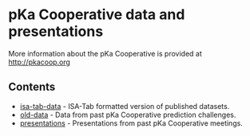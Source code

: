 # pKa Cooperative data and presentations

More information about the pKa Cooperative is provided at <http://pkacoop.org>

## Contents

* [isa-tab-data](isa-tab-data) - ISA-Tab formatted version of published datasets.
* [old-data](old-data) - Data from past pKa Cooperative prediction challenges.
* [presentations](presentations) - Presentations from past pKa Cooperative meetings.

